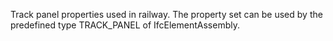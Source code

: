 Track panel properties used in railway. The property set can be used by the predefined type TRACK_PANEL of IfcElementAssembly.

<!-- end of short definition -->

